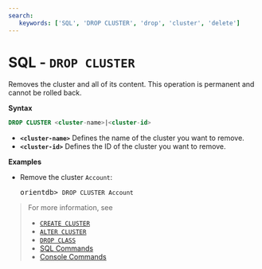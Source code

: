 ```yaml
---
search:
   keywords: ['SQL', 'DROP CLUSTER', 'drop', 'cluster', 'delete']
---
```


# SQL - `DROP CLUSTER`

Removes the cluster and all of its content.  This operation is permanent and cannot be rolled back.

**Syntax**

```sql
DROP CLUSTER <cluster-name>|<cluster-id>
```

- **`<cluster-name>`** Defines the name of the cluster you want to remove.
- **`<cluster-id>`** Defines the ID of the cluster you want to remove.

**Examples**

- Remove the cluster `Account`:

  <pre>
  orientdb> <code class="lang-sql userinput">DROP CLUSTER Account</code>
  </pre>

>For more information, see
>- [`CREATE CLUSTER`](SQL-Create-Cluster.md)
>- [`ALTER CLUSTER`](SQL-Alter-Cluster.md)
>- [`DROP CLASS`](SQL-Drop-Class.md)
>- [SQL Commands](SQL.md)
>- [Console Commands](../console/Console-Commands.md)
